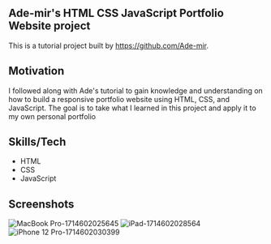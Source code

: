 ## Ade-mir's HTML CSS JavaScript Portfolio Website project
This is a tutorial project built by https://github.com/Ade-mir. 

## Motivation
I followed along with Ade's tutorial to gain knowledge and understanding on how to build a responsive portfolio website using HTML, CSS, and JavaScript. The goal is to take what I learned in this project and apply it to my own personal portfolio

## Skills/Tech
- HTML
- CSS
- JavaScript

## Screenshots
![MacBook Pro-1714602025645](https://github.com/seung0708/tutorial-portfolio-project1/assets/54160663/a013294d-dc93-41e8-84f4-830bba3b2646)
![iPad-1714602028564](https://github.com/seung0708/tutorial-portfolio-project1/assets/54160663/38998d4d-050a-4bc3-ba2b-e596ba3feb56)
![iPhone 12 Pro-1714602030399](https://github.com/seung0708/tutorial-portfolio-project1/assets/54160663/1159a005-4150-4569-a4e4-30a041f0e6aa)

